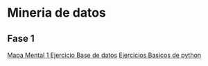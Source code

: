 # Mineria de datos


## Fase 1

[Mapa Mental 1 ](https://github.com/arelitolentino/Mineria-de-datos/blob/main/MapaMental_1_%7B1726724%7D.pdf)
[Ejercicio Base de datos](https://github.com/LeslieSosa/Mineria-de-Datos-003/blob/main/Ej1_BasesDatos_Equipo_2.pdf)
[Ejercicios Basicos de python](https://github.com/arelitolentino/Mineria-de-datos/blob/main/Ej_Python_1726724.ipynb)
